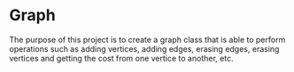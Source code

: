 # Graph
The purpose of this project is to create a graph class that is able to perform operations such as adding vertices, adding edges, erasing edges, erasing vertices and getting the cost from one vertice to another, etc. 
